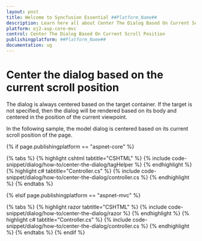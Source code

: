 ```yaml
---
layout: post
title: Welcome to Syncfusion Essential ##Platform_Name##
description: Learn here all about Center The Dialog Based On Current Scroll Position of Syncfusion Essential ##Platform_Name## widgets based on HTML5 and jQuery.
platform: ej2-asp-core-mvc
control: Center The Dialog Based On Current Scroll Position
publishingplatform: ##Platform_Name##
documentation: ug
---
```



# Center the dialog based on the current scroll position

The dialog is always centered based on the target container. If the target is not specified, then the dialog will be rendered based on its body and centered in the position of the current viewpoint.

In the following sample, the model dialog is centered based on its current scroll position of the page.

{% if page.publishingplatform == "aspnet-core" %}

{% tabs %}
{% highlight cshtml tabtitle="CSHTML" %}
{% include code-snippet/dialog/how-to/center-the-dialog/tagHelper %}
{% endhighlight %}
{% highlight c# tabtitle="Controller.cs" %}
{% include code-snippet/dialog/how-to/center-the-dialog/controller.cs %}
{% endhighlight %}
{% endtabs %}

{% elsif page.publishingplatform == "aspnet-mvc" %}

{% tabs %}
{% highlight razor tabtitle="CSHTML" %}
{% include code-snippet/dialog/how-to/center-the-dialog/razor %}
{% endhighlight %}
{% highlight c# tabtitle="Controller.cs" %}
{% include code-snippet/dialog/how-to/center-the-dialog/controller.cs %}
{% endhighlight %}
{% endtabs %}
{% endif %}

